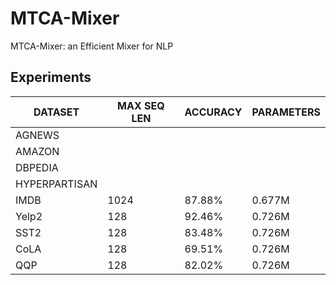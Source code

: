 # MTCA-Mixer
MTCA-Mixer: an Efficient Mixer for NLP

## Experiments
| DATASET |MAX SEQ LEN | ACCURACY | PARAMETERS |
|  ----  | ---- | ----  |  ----  |
| AGNEWS |  | | |
| AMAZON |  | | |
| DBPEDIA | | | |
| HYPERPARTISAN | | | |
| IMDB |1024 |87.88% | 0.677M |
| Yelp2 | 128| 92.46% | 0.726M |
| SST2 | 128| 83.48% | 0.726M |
| CoLA | 128| 69.51% | 0.726M |
| QQP | 128 | 82.02% | 0.726M |
